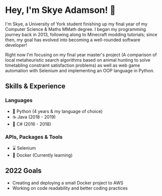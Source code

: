 # Hey, I'm Skye Adamson! 👋
I'm Skye, a University of York student finishing up my final year of my Computer Science & Maths MMath degree. I began my programming journey back in 2013, following along to Minecraft modding tutorials; since then, my goal has evolved into becoming a well-rounded software developer!

Right now I'm focusing on my final year master's project (A comparison of local metaheuristic search algorithms based on animal hunting to solve timetabling constraint satisfaction problems) as well as web game automation with Selenium and implementing an OOP language in Python.

## Skills & Experience
### Languages
- 🐍 Python (4 years & my language of choice)
- ☕ Java (2018 - 2019)
- 📝 C# (2016 - 2018)

### APIs, Packages & Tools
- ⌛ Selenium
- 🐳 Docker (Currently learning)

## 2022 Goals
- Creating and deploying a small Docker project to AWS
- Working on code readability and better coding practices

<!---
SkyeAdamson/SkyeAdamson is a ✨ special ✨ repository because its `README.md` (this file) appears on your GitHub profile.
You can click the Preview link to take a look at your changes.
--->
